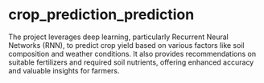 # crop_prediction_prediction
The project leverages deep learning, particularly Recurrent Neural Networks (RNN), to predict crop yield based on various factors like soil composition and weather conditions. It also provides recommendations on suitable fertilizers and required soil nutrients, offering enhanced accuracy and valuable insights for farmers.
